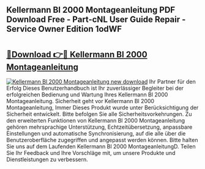 ## Kellermann Bl 2000 Montageanleitung PDF Download Free - Part-cNL User Guide Repair - Service Owner Edition 1odWF

# <h2><a href="http://df7lgab.blite.top/?on=Kellermann+Bl+2000+Montageanleitung">🔗Download 👉🔴 Kellermann Bl 2000 Montageanleitung</a></h2>

[![Kellermann Bl 2000 Montageanleitung new download](https://i.imgur.com/lujVjoI.png)](http://df7lgab.blite.top/?on=Kellermann+Bl+2000+Montageanleitung)
Ihr Partner für den Erfolg Dieses Benutzerhandbuch ist Ihr zuverlässiger Begleiter bei der erfolgreichen Bedienung und Wartung Ihres Kellermann Bl 2000 Montageanleitung. Sicherheit geht vor Kellermann Bl 2000 Montageanleitung, Immer Dieses Produkt wurde unter Berücksichtigung der Sicherheit entwickelt. Bitte befolgen Sie alle Sicherheitsvorkehrungen. Zu den erweiterten Funktionen von Kellermann Bl 2000 Montageanleitung gehören mehrsprachige Unterstützung, Echtzeitübersetzung, anpassbare Einstellungen und automatische Synchronisierung, auf die alle über die Benutzeroberfläche zugegriffen und angepasst werden können. Bitte halten Sie uns auf dem Laufenden Kellermann Bl 2000 MontageanleitungD. Teilen Sie Ihr Feedback und Ihre Vorschläge mit, um unsere Produkte und Dienstleistungen zu verbessern.
